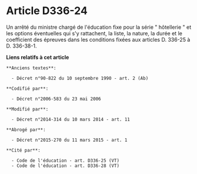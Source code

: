 # Article D336-24

Un arrêté du ministre chargé de l'éducation fixe pour la série " hôtellerie " et les options éventuelles qui s'y rattachent,
la liste, la nature, la durée et le coefficient des épreuves dans les conditions fixées aux articles D. 336-25 à D. 336-38-1.

**Liens relatifs à cet article**

	**Anciens textes**:

	  - Décret n°90-822 du 10 septembre 1990 - art. 2 (Ab)

	**Codifié par**:

	  - Décret n°2006-583 du 23 mai 2006

	**Modifié par**:

	  - Décret n°2014-314 du 10 mars 2014 - art. 11

	**Abrogé par**:

	  - Décret n°2015-270 du 11 mars 2015 - art. 1

	**Cité par**:

	  - Code de l'éducation - art. D336-25 (VT)
	  - Code de l'éducation - art. D336-28 (VT)
